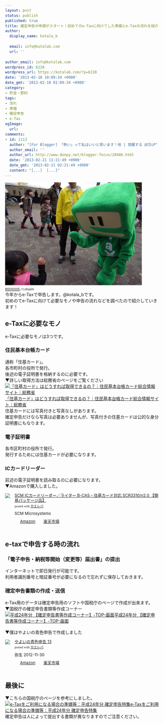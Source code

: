 ```yaml
---
layout: post
status: publish
published: true
title: 確定申告の申請がスタート！初めてのe-Taxに向けてした準備とe-Taxの流れを紹介！
author:
  display_name: kotala_b

  email: info@kotalab.com
  url: ''

author_email: info@kotalab.com
wordpress_id: 6228
wordpress_url: https://kotalab.com/?p=6228
date: '2013-02-18 10:09:34 +0900'
date_gmt: '2013-02-18 01:09:34 +0900'
category:
- 貯金・節約
tags:
- 流れ
- 準備
- 確定申告
- e-Tax
ogImage:
  url:
comments:
- id: 1113
  author: "[For Blogger] 「熱い」って私はいいと思います！他 | 覚醒する @CDiP"
  author_email: ''
  author_url: http://www.donpy.net/blogger-focus/20406.html
  date: '2013-02-21 11:21:49 +0900'
  date_gmt: '2013-02-21 02:21:49 +0900'
  content: "[...]  [...]"
---
```

<p><img src="/wp-content/uploads/etax_130218-448x336.jpg" alt="E-tax&Igrave;&auml;&eacute;L@&Oacute;&eacute;&sup3;&AElig;aJtFXeBo" width="448" height="336" class="alignnone size-large wp-image-6238" /><br />
<span style="font-size:10px;"><a href="https://www.flickr.com/photos/t-ohashi/5153084671/" target="_blank">R0010005</a> / t.ohashi</span><br />
今年からe-Taxで申告します。@kotala_bです。<br />
初めのてe-Taxに向けて必要なモノや申告の流れなどを調べたので紹介していきます！<br />
</p>
<!--more-->
<h2>e-Taxに必要なモノ</h2>
<p>e-Taxに必要なモノは3つです。</p>
<h3>住民基本台帳カード</h3>
<p>通称「住基カード」。<br />
各市町村の役所で発行。<br />
後述の電子証明書を格納するのに必要です。<br />
▼詳しい取得方法は総務省のページをご覧ください<br />
<a href="http://juki-card.com/syutoku/index.html" target="_blank"><img class="alignleft" src="https://capture.heartrails.com/150x130?http://juki-card.com/syutoku/index.html" alt="「住基カード」はどうすれば取得できるの？｜住民基本台帳カード総合情報サイト｜総務省" width="150" height="130" /></a><a href="http://juki-card.com/syutoku/index.html" target="_blank">「住基カード」はどうすれば取得できるの？｜住民基本台帳カード総合情報サイト｜総務省</a><a href="https://b.hatena.ne.jp/entry/http://juki-card.com/syutoku/index.html" target="_blank"><img border="0" src="https://b.hatena.ne.jp/entry/image/http://juki-card.com/syutoku/index.html" alt="" /></a><br style="clear:both;" />住基カードには写真付きと写真なしがあります。<br />
確定申告だけなら写真は必要ありませんが、写真付きの住基カードは公的な身分証明書にもなります。</p>
<h3>電子証明書</h3>
<p>各市区町村の役所で発行。<br />
発行するためには住基カードが必要になります。</p>
<h3>ICカードリーダー</h3>
<p>前述の電子証明書を読み取るのに必要になります。<br />
▼Amazonで購入しました。</p>
<div class="kaerebalink-box" style="text-align:left;padding-bottom:20px;font-size:small;/zoom: 1;overflow: hidden;">
<div class="kaerebalink-image" style="float:left;margin:0 15px 10px 0;"><a href="https://www.amazon.co.jp/exec/obidos/ASIN/B0085H4YZC/same-22/ref=nosim/" rel="nofollow" target="_blank"><img src="https://images-fe.ssl-images-amazon.com/images/I/417iDdAEpNL._SL160_.jpg" style="border: none;" /></a></div>
<div class="kaerebalink-info" style="line-height:120%;/zoom: 1;overflow: hidden;">
<div class="kaerebalink-name" style="margin-bottom:10px;line-height:120%"><a href="https://www.amazon.co.jp/exec/obidos/ASIN/B0085H4YZC/same-22/ref=nosim/" rel="nofollow" target="_blank">SCM ICカードリーダー／ライター B-CAS・住基カード対応 SCR3310/v2.0 【簡易パッケージ品】</a>
<div class="kaerebalink-powered-date" style="font-size:8pt;margin-top:5px;font-family:verdana;line-height:120%">posted with <a href="https://kaereba.com" target="_blank">カエレバ</a></div>
</div>
<div class="kaerebalink-detail" style="margin-bottom:5px;"> SCM Microsystems     </div>
<div class="kaerebalink-link1" style="margin-top:10px;">
<div class="shoplinkamazon" style="display:inline;margin-right:5px;background: url('https://img.yomereba.com/tam_k_01.gif') 0 0 no-repeat;padding: 2px 0 2px 18px;white-space: nowrap;"><a href="https://www.amazon.co.jp/gp/search?keywords=SCR3310%2Fv2.0&__mk_ja_JP=%83J%83%5E%83J%83i&tag=same-22" rel="nofollow" target="_blank" title="アマゾン" >Amazon</a></div>
<div class="shoplinkrakuten" style="display:inline;margin-right:5px;background: url('https://img.yomereba.com/tam_k_01.gif') 0 -50px no-repeat;padding: 2px 0 2px 18px;white-space: nowrap;"><a href="https://hb.afl.rakuten.co.jp/hgc/0fa7afc8.bbfc196a.0fa7afc9.d56c38f1/?pc=http%3A%2F%2Fsearch.rakuten.co.jp%2Fsearch%2Fmall%2FSCR3310%252Fv2.0%2F-%2Ff.1-p.1-s.1-sf.0-st.A-v.2%3Fx%3D0%26scid%3Daf_ich_link_urltxt%26m%3Dhttp%3A%2F%2Fm.rakuten.co.jp%2F" rel="nofollow" target="_blank" title="楽天市場" >楽天市場</a></div>
</div>
</div>
<div class="booklink-footer" style="clear: left"></div>
</div>
<h2>e-taxで申告する時の流れ</h2>
<h3>「電子申告・納税等開始（変更等）届出書」の提出</h3>
<p>インターネットで即日発行が可能です。<br />
利用者識別番号と暗証番号が必要になるので忘れずに保存しておきます。</p>
<h3>確定申告書類の作成・送信</h3>
<p>e-Tax用のデータは確定申告用のソフトや国税庁のページで作成が出来ます。<br />
▼国税庁の確定申告書類等作成コーナー<br />
<a href="https://www.keisan.nta.go.jp/h24/ta_top.htm" target="_blank"><img  class="alignleft" src="https://capture.heartrails.com/150x130?https://www.keisan.nta.go.jp/h24/ta_top.htm" alt="平成24年分 【確定申告書等作成コーナー】-TOP-画面" width="150" height="130" /></a><a href="https://www.keisan.nta.go.jp/h24/ta_top.htm" target="_blank">平成24年分 【確定申告書等作成コーナー】-TOP-画面</a><a href="https://b.hatena.ne.jp/entry/https://www.keisan.nta.go.jp/h24/ta_top.htm" target="_blank"><img border="0" src="https://b.hatena.ne.jp/entry/image/https://www.keisan.nta.go.jp/h24/ta_top.htm" alt="" /></a><br style="clear:both;" /><br />
▼僕はやよいの青色申告で作成しました</p>
<div class="kaerebalink-box" style="text-align:left;padding-bottom:20px;font-size:small;/zoom: 1;overflow: hidden;">
<div class="kaerebalink-image" style="float:left;margin:0 15px 10px 0;"><a href="https://www.amazon.co.jp/exec/obidos/ASIN/B00A2DEP0G/same-22/ref=nosim/" rel="nofollow" target="_blank"><img src="https://images-fe.ssl-images-amazon.com/images/I/518yaZSeIjL._SL160_.jpg" style="border: none;" /></a></div>
<div class="kaerebalink-info" style="line-height:120%;/zoom: 1;overflow: hidden;">
<div class="kaerebalink-name" style="margin-bottom:10px;line-height:120%"><a href="https://www.amazon.co.jp/exec/obidos/ASIN/B00A2DEP0G/same-22/ref=nosim/" rel="nofollow" target="_blank">やよいの青色申告 13</a>
<div class="kaerebalink-powered-date" style="font-size:8pt;margin-top:5px;font-family:verdana;line-height:120%">posted with <a href="https://kaereba.com" target="_blank">カエレバ</a></div>
</div>
<div class="kaerebalink-detail" style="margin-bottom:5px;"> 弥生 2012-11-30    </div>
<div class="kaerebalink-link1" style="margin-top:10px;">
<div class="shoplinkamazon" style="display:inline;margin-right:5px;background: url('https://img.yomereba.com/tam_k_01.gif') 0 0 no-repeat;padding: 2px 0 2px 18px;white-space: nowrap;"><a href="https://www.amazon.co.jp/gp/search?keywords=%90%C2%90F%90%5C%8D%90%20%82%E2%82%E6%82%A2&__mk_ja_JP=%83J%83%5E%83J%83i&tag=same-22" rel="nofollow" target="_blank" title="アマゾン" >Amazon</a></div>
<div class="shoplinkrakuten" style="display:inline;margin-right:5px;background: url('https://img.yomereba.com/tam_k_01.gif') 0 -50px no-repeat;padding: 2px 0 2px 18px;white-space: nowrap;"><a href="https://hb.afl.rakuten.co.jp/hgc/0fa7afc8.bbfc196a.0fa7afc9.d56c38f1/?pc=http%3A%2F%2Fsearch.rakuten.co.jp%2Fsearch%2Fmall%2F%25E9%259D%2592%25E8%2589%25B2%25E7%2594%25B3%25E5%2591%258A%2520%25E3%2582%2584%25E3%2582%2588%25E3%2581%2584%2F-%2Ff.1-p.1-s.1-sf.0-st.A-v.2%3Fx%3D0%26scid%3Daf_ich_link_urltxt%26m%3Dhttp%3A%2F%2Fm.rakuten.co.jp%2F" rel="nofollow" target="_blank" title="楽天市場" >楽天市場</a></div>
</div>
</div>
<div class="booklink-footer" style="clear: left"></div>
</div>
<h2>最後に</h2>
<p>▼こちらの国税庁のページを参考にしました。<br />
<a href="http://www.nta.go.jp/tetsuzuki/shinkoku/shotoku/tokushu/jyunbi.htm" target="_blank"><img class="alignleft" src="https://capture.heartrails.com/150x130?http://www.nta.go.jp/tetsuzuki/shinkoku/shotoku/tokushu/jyunbi.htm" alt="e-Taxをご利用になる場合の準備等：平成24年分 確定申告特集" width="150" height="130" /></a><a href="http://www.nta.go.jp/tetsuzuki/shinkoku/shotoku/tokushu/jyunbi.htm" target="_blank">e-Taxをご利用になる場合の準備等：平成24年分 確定申告特集</a><a href="https://b.hatena.ne.jp/entry/http://www.nta.go.jp/tetsuzuki/shinkoku/shotoku/tokushu/jyunbi.htm" target="_blank"><img border="0" src="https://b.hatena.ne.jp/entry/image/http://www.nta.go.jp/tetsuzuki/shinkoku/shotoku/tokushu/jyunbi.htm" alt="" /></a><br style="clear:both;" />確定申告は人によって提出する書類が異なりますのでご注意ください。</p>

